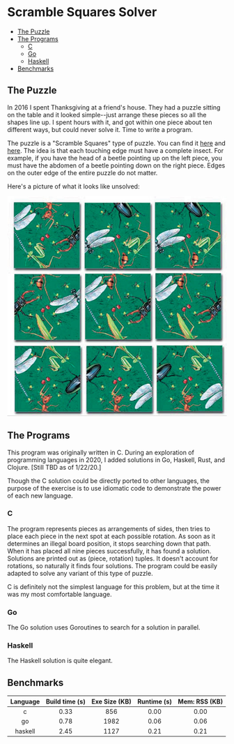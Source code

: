 # Scramble Squares Solver <!-- omit in toc -->

- [The Puzzle](#the-puzzle)
- [The Programs](#the-programs)
  - [C](#c)
  - [Go](#go)
  - [Haskell](#haskell)
- [Benchmarks](#benchmarks)

## The Puzzle

In 2016 I spent Thanksgiving at a friend's house. They had a puzzle sitting on the table and it
looked simple--just arrange these pieces so all the shapes line up. I spent hours with it, and got
within one piece about ten different ways, but could never solve it. Time to write a program.

The puzzle is a "Scramble Squares" type of puzzle. You can find it
[here](https://www.puzzlewarehouse.com/Insects-10028ss.html) and
[here](https://www.amazon.com/B-Dazzle-10028-Scramble-Squares-Insects/dp/B000021Z0S). The idea is
that each touching edge must have a complete insect. For example, if you have the head of a beetle
pointing up on the left piece, you must have the abdomen of a beetle pointing down on the right
piece. Edges on the outer edge of the entire puzzle do not matter.

Here's a picture of what it looks like unsolved:

![image](images/puzzle.jpg)

## The Programs

This program was originally written in C. During an exploration of programming languages in 2020, I
added solutions in Go, Haskell, Rust, and Clojure. [Still TBD as of 1/22/20.]

Though the C solution could be directly ported to other languages, the purpose of the exercise is to
use idiomatic code to demonstrate the power of each new language.

### C

The program represents pieces as arrangements of sides, then tries to place each piece in the next
spot at each possible rotation. As soon as it determines an illegal board position, it stops
searching down that path. When it has placed all nine pieces successfully, it has found a solution.
Solutions are printed out as (piece, rotation) tuples. It doesn't account for rotations, so
naturally it finds four solutions. The program could be easily adapted to solve any variant of this
type of puzzle.

C is definitely not the simplest language for this problem, but at the time it was my most
comfortable language.

### Go

The Go solution uses Goroutines to search for a solution in parallel.

### Haskell

The Haskell solution is quite elegant.

## Benchmarks

| Language | Build time (s) | Exe Size (KB) | Runtime (s) | Mem: RSS (KB) |
|:--------:|:--------------:|:-------------:|:-----------:|:-------------:|
| c        | 0.33           | 856           | 0.00        | 0.00          |
| go       | 0.78           | 1982          | 0.06        | 0.06          |
| haskell  | 2.45           | 1127          | 0.21        | 0.21          |
